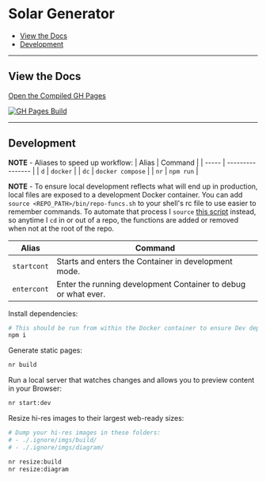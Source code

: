 # Solar Generator

- [View the Docs](#view-the-docs)
- [Development](#development)

---

## View the Docs

[Open the Compiled GH Pages](https://the0newhoknocks.github.io/docs.diy-solar-generator/)

[![GH Pages Build](https://github.com/the0neWhoKnocks/docs.diy-solar-generator/actions/workflows/gh-pages.yml/badge.svg?branch=main)](https://github.com/the0neWhoKnocks/docs.diy-solar-generator/actions/workflows/gh-pages.yml)

---

## Development

**NOTE** - Aliases to speed up workflow:
| Alias | Command          |
| ----- | ---------------- |
| `d`   | `docker`         |
| `dc`  | `docker compose` |
| `nr`  | `npm run`        |

**NOTE** - To ensure local development reflects what will end up in production, local files are exposed to a development Docker container. You can add `source <REPO_PATH>/bin/repo-funcs.sh` to your shell's rc file to use easier to remember commands.
To automate that process I `source` [this script](https://github.com/the0neWhoKnocks/shell-scripts/blob/master/override-cd.sh) instead, so anytime I `cd` in or out of a repo, the functions are added or removed when not at the root of the repo.

| Alias | Command |
| ----- | ------- |
| `startcont` |	Starts and enters the Container in development mode. |
| `entercont` | Enter the running development Container to debug or what ever. |

Install dependencies:
```sh
# This should be run from within the Docker container to ensure Dev dependencies are installed.
npm i
```

Generate static pages:
```sh
nr build
```

Run a local server that watches changes and allows you to preview content in your Browser:
```sh
nr start:dev
```

Resize hi-res images to their largest web-ready sizes:
```sh
# Dump your hi-res images in these folders:
# - ./.ignore/imgs/build/
# - ./.ignore/imgs/diagram/

nr resize:build
nr resize:diagram
```
